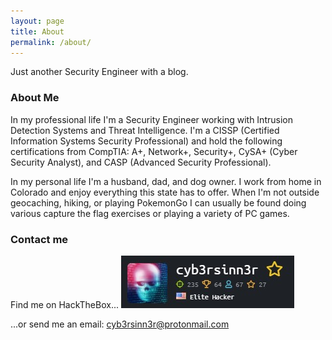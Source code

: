 ```yaml
---
layout: page
title: About
permalink: /about/
---
```


Just another Security Engineer with a blog.

### About Me

In my professional life I'm a Security Engineer working with Intrusion Detection Systems and Threat Intelligence. I'm a CISSP (Certified Information Systems Security Professional) and hold the following certifications from CompTIA: A+, Network+, Security+, CySA+ (Cyber Security Analyst), and CASP (Advanced Security Professional).

In my personal life I'm a husband, dad, and dog owner. I work from home in Colorado and enjoy everything this state has to offer. When I'm not outside geocaching, hiking, or playing PokemonGo I can usually be found doing various capture the flag exercises or playing a variety of PC games.

### Contact me

Find me on HackTheBox...
<a href="https://www.hackthebox.eu/home/users/profile/26890"><img src="/images/htbprofile.jpg"></a>


...or send me an email:
[cyb3rsinn3r@protonmail.com](mailto:cyb3rsinn3r@protonmail.com)
